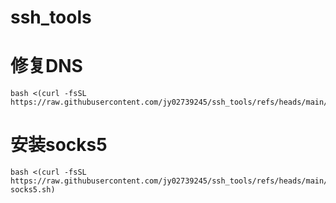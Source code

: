 # ssh_tools
# 修复DNS
```
bash <(curl -fsSL https://raw.githubusercontent.com/jy02739245/ssh_tools/refs/heads/main/fix_dns.sh)
```
# 安装socks5
```
bash <(curl -fsSL https://raw.githubusercontent.com/jy02739245/ssh_tools/refs/heads/main/install-socks5.sh)
```


